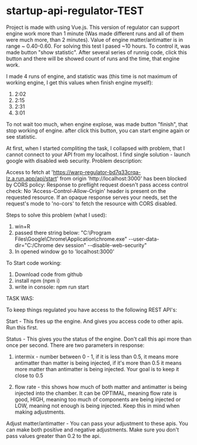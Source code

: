 # startup-api-regulator-TEST
Project is made with using Vue.js. This version of regulator can support engine work more than 1 minute (Was made different runs and all of them were much more, than 2 minutes). Value of engine matter/antimatter is in range ~ 0.40-0.60. For solving this test I pased ~10 hours. To control it, was made button "show statistic". After several series of runnig code, click this button and there will be showed count of runs and the time, that engine work.

I made 4 runs of engine, and statistic was (this time is not maximum of working engine, I get this values when finish engine myself):
1. 2:02
2. 2:15
3. 2:31
4. 3:01

To not wait too much, when engine explose, was made button "finish", that stop working of engine. after click this button, you can start engine again or see statistic.

At first, when I started compliting the task, I collapsed with problem, that I cannot connect to your API from my localhost. I find single solution - launch google with disabled web security.
Problem description:

Access to fetch at 'https://warp-regulator-bd7q33crqa-lz.a.run.app/api/start' from origin 'http://localhost:3000' has been blocked by CORS policy: Response to preflight request doesn't pass access control check: No 'Access-Control-Allow-Origin' header is present on the requested resource. If an opaque response serves your needs, set the request's mode to 'no-cors' to fetch the resource with CORS disabled.

Steps to solve this problem (what I used):
1. win+R
2. passed there string below:
"C:\Program Files\Google\Chrome\Application\chrome.exe" --user-data-dir="C:/Chrome dev session" --disable-web-security"
3. In opened window go to 'localhost:3000'

To Start code working:
1. Download code from github
2. install npm (npm i)
3. write in console: npm run start

TASK WAS:

To keep things regulated you have access to the following REST API's:

Start - This fires up the engine. And gives you access code to other apis. Run this first.

Status - This gives you the status of the engine. Don't call this api more than once per second. There are two parameters in response:

1. intermix - number between 0 - 1, if it is less than 0.5, it means more antimatter than matter is being injected, if it's more than 0.5 it means more matter than antimatter is being injected. Your goal is to keep it close to 0.5

2. flow rate - this shows how much of both matter and antimatter is being injected into the chamber. It can be OPTIMAL, meaning flow rate is good, HIGH, meaning too much of components are being injected or LOW, meaning not enough is being injected. Keep this in mind when making adjustments.

Adjust matter/antimatter - You can pass your adjustment to these apis. You can make both positive and negative adjustments. Make sure you don't pass values greater than 0.2 to the api.

